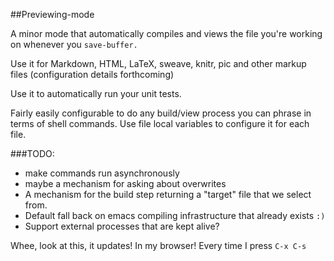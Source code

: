 ##Previewing-mode

A minor mode that automatically compiles and views the file you're
working on whenever you `save-buffer.`

Use it for Markdown, HTML, LaTeX, sweave, knitr, pic and other markup
files (configuration details forthcoming)

Use it to automatically run your unit tests.

Fairly easily configurable to do any build/view process you can phrase
in terms of shell commands. Use file local variables to configure it
for each file.

###TODO:

* make commands run asynchronously
* maybe a mechanism for asking about overwrites
* A mechanism for the build step returning a "target" file that
we select from.
* Default fall back on emacs compiling infrastructure that already
  exists `:)`
* Support external processes that are kept alive?

Whee, look at this, it updates! In my browser! Every time I press `C-x
C-s`
